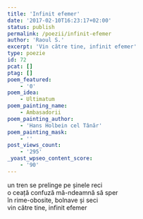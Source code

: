 ```yaml
---
title: 'Infinit efemer'
date: '2017-02-10T16:23:17+02:00'
status: publish
permalink: /poezii/infinit-efemer
author: 'Raoul S.'
excerpt: 'Vin către tine, infinit efemer'
type: poezie
id: 72
pcat: []
ptag: []
poem_featured:
    - '0'
poem_idea:
    - Ultimatum
poem_painting_name:
    - Ambasadorii
poem_painting_author:
    - 'Hans Holbein cel Tânăr'
poem_painting_mask:
    - ''
post_views_count:
    - '295'
_yoast_wpseo_content_score:
    - '90'
---
```

un tren se prelinge pe șinele reci  
o ceață confuză mă-ndeamnă să sper  
în rime-obosite, bolnave și seci  
vin către tine, infinit efemer
